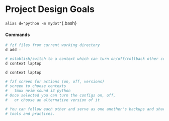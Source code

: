 # Project Design Goals

`alias d="python -m mydot"`{.bash}

#### Commands

```bash
# fzf files from current working directory
d add - 

# establish/switch to a context which can turn on/off/rollback other contexts
d context laptop

d context laptop

# fzf screen for actions (on, off, versions)
# screen to choose contexts
#   tmux nvim sound i3 python
# Once selected you can turn the configs on, off, 
#   or choose an alternative version of it

# You can follow each other and serve as one another's backups and share useful
# tools and practices.

```
